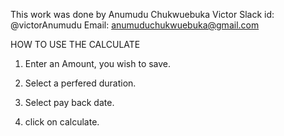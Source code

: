 This work was done by Anumudu Chukwuebuka Victor
Slack id: @victorAnumudu
Email: anumuduchukwuebuka@gmail.com


HOW TO USE THE CALCULATE
1. Enter an Amount, you wish to save.

2. Select a perfered duration.

3. Select pay back date.

4. click on calculate.
